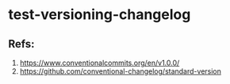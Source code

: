 # test-versioning-changelog

## Refs:

1. https://www.conventionalcommits.org/en/v1.0.0/
2. https://github.com/conventional-changelog/standard-version
